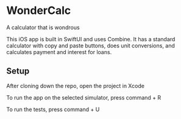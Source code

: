 # WonderCalc

A calculator that is wondrous

This iOS app is built in SwiftUI and uses Combine. It has a standard calculator with copy and paste buttons, does unit conversions, and calculates payment and interest for loans.

## Setup

After cloning down the repo, open the project in Xcode

To run the app on the selected simulator, press command + R

To run the tests, press command + U
